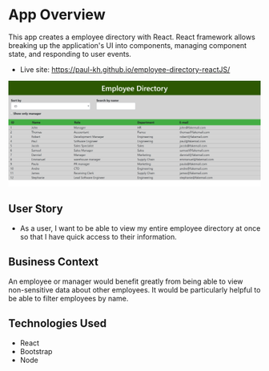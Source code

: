 
# App Overview

This app creates a employee directory with React. React framework allows breaking up the application's UI into components, managing component state, and responding to user events.

* Live site: https://paul-kh.github.io/employee-directory-reactJS/

![alt text](./src/image1.png)

## User Story

* As a user, I want to be able to view my entire employee directory at once so that I have quick access to their information.

## Business Context

An employee or manager would benefit greatly from being able to view non-sensitive data about other employees. It would be particularly helpful to be able to filter employees by name.

## Technologies Used

* React
* Bootstrap
* Node


